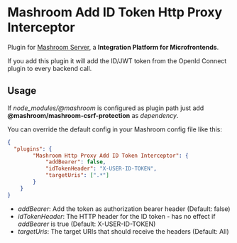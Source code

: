 
# Mashroom Add ID Token Http Proxy Interceptor

Plugin for [Mashroom Server](https://www.mashroom-server.com), a **Integration Platform for Microfrontends**.

If you add this plugin it will add the ID/JWT token from the OpenId Connect plugin to every backend call.

## Usage

If *node_modules/@mashroom* is configured as plugin path just add **@mashroom/mashroom-csrf-protection** as *dependency*.

You can override the default config in your Mashroom config file like this:

```json
{
  "plugins": {
        "Mashroom Http Proxy Add ID Token Interceptor": {
            "addBearer": false,
            "idTokenHeader": "X-USER-ID-TOKEN",
            "targetUris": [".*"]
        }
    }
}
```

 * _addBearer_: Add the token as authorization bearer header (Default: false)
 * _idTokenHeader_: The HTTP header for the ID token - has no effect if _addBearer_ is true (Default: X-USER-ID-TOKEN)
 * _targetUris_: The target URIs that should receive the headers (Default: All)
